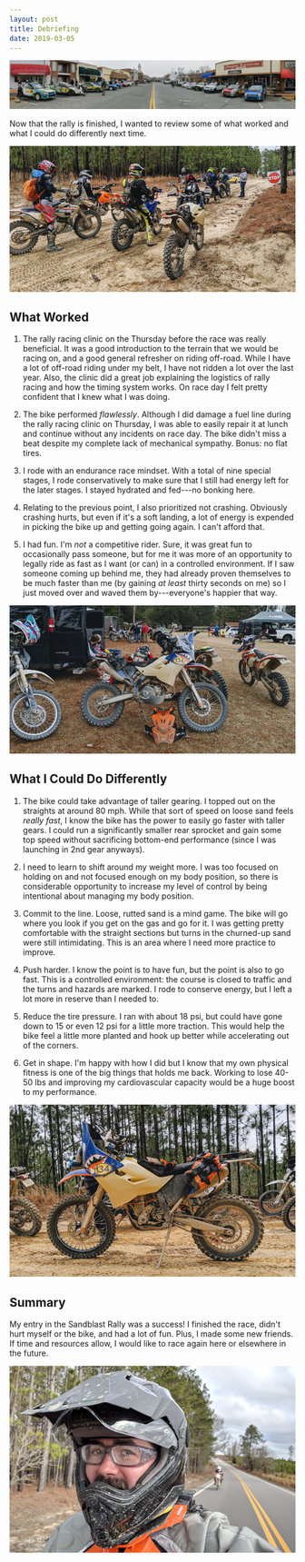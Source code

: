 ```yaml
---
layout: post
title: Debriefing
date: 2019-03-05
---
```


[![sandblast 2019 start](/assets/img/sb2019-start.jpg "sandblast 2019 start")](/assets/img/sb2019-start-big.jpg)

Now that the rally is finished, I wanted to review some of what worked and what I could do differently next time.

![sandblast 2019 SS5 start](/assets/img/sb2019-ss5start.jpg "sandblast 2019 SS5 start")

## What Worked

1. The rally racing clinic on the Thursday before the race was really beneficial. It was a good introduction to the terrain that we would be racing on, and a good general refresher on riding off-road. While I have a lot of off-road riding under my belt, I have not ridden a lot over the last year. Also, the clinic did a great job explaining the logistics of rally racing and how the timing system works. On race day I felt pretty confident that I knew what I was doing.

2. The bike performed _flawlessly_. Although I did damage a fuel line during the rally racing clinic on Thursday, I was able to easily repair it at lunch and continue without any incidents on race day. The bike didn't miss a beat despite my complete lack of mechanical sympathy. Bonus: no flat tires.

3. I rode with an endurance race mindset. With a total of nine special stages, I rode conservatively to make sure that I still had energy left for the later stages. I stayed hydrated and fed---no bonking here.

4. Relating to the previous point, I also prioritized not crashing. Obviously crashing hurts, but even if it's a soft landing, a lot of energy is expended in picking the bike up and getting going again. I can't afford that.

5. I had fun. I'm _not_ a competitive rider. Sure, it was great fun to occasionally pass someone, but for me it was more of an opportunity to legally ride as fast as I want (or can) in a controlled environment. If I saw someone coming up behind me, they had already proven themselves to be much faster than me (by gaining _at least_ thirty seconds on me) so I just moved over and waved them by---everyone's happier that way.

![sandblast 2019 service](/assets/img/sb2019-service.jpg "sandblast 2019 service")

## What I Could Do Differently

1. The bike could take advantage of taller gearing. I topped out on the straights at around 80 mph. While that sort of speed on loose sand feels _really fast_, I know the bike has the power to easily go faster with taller gears. I could run a significantly smaller rear sprocket and gain some top speed without sacrificing bottom-end performance (since I was launching in 2nd gear anyways).

2. I need to learn to shift around my weight more. I was too focused on holding on and not focused enough on my body position, so there is considerable opportunity to increase my level of control by being intentional about managing my body position.

3. Commit to the line. Loose, rutted sand is a mind game. The bike will go where you look if you get on the gas and go for it. I was getting pretty comfortable with the straight sections but turns in the churned-up sand were still intimidating. This is an area where I need more practice to improve.

4. Push harder. I know the point is to have fun, but the point is also to go fast. This is a controlled environment: the course is closed to traffic and the turns and hazards are marked. I rode to conserve energy, but I left a lot more in reserve than I needed to.

5. Reduce the tire pressure. I ran with about 18 psi, but could have gone down to 15 or even 12 psi for a little more traction. This would help the bike feel a little more planted and hook up better while accelerating out of the corners.

6. Get in shape. I'm happy with how I did but I know that my own physical fitness is one of the big things that holds me back. Working to lose 40-50 lbs and improving my cardiovascular capacity would be a huge boost to my performance.

![sandblast 2019 SS8 start](/assets/img/sb2019-ss8start.jpg "sandblast 2019 SS8 start")

## Summary

My entry in the Sandblast Rally was a success! I finished the race, didn't hurt myself or the bike, and had a lot of fun. Plus, I made some new friends. If time and resources allow, I would like to race again here or elsewhere in the future.

![sandblast 2019 transit selfie](/assets/img/sb2019-selfie.jpg "sandblast 2019 transit selfie")